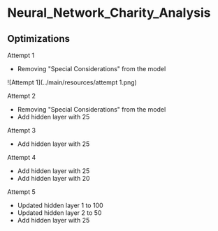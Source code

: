 # Neural_Network_Charity_Analysis

## Optimizations
Attempt 1 
- Removing "Special Considerations" from the model

![Attempt 1](../main/resources/attempt 1.png)

Attempt 2
- Removing "Special Considerations" from the model
- Add hidden layer with 25

Attempt 3
- Add hidden layer with 25

Attempt 4
- Add hidden layer with 25
- Add hidden layer with 20

Attempt 5
- Updated hidden layer 1 to 100
- Updated hidden layer 2 to 50
- Add hidden layer with 25
